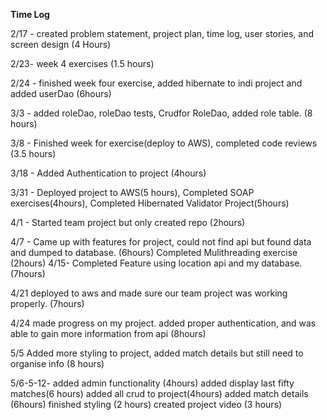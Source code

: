 **Time Log**

2/17 - created problem statement, project plan, time log, user stories, and screen design (4 Hours)

2/23- week 4 exercises (1.5 hours)

2/24 - finished week four exercise, added hibernate  to indi project and added userDao (6hours)

3/3 - added roleDao, roleDao tests, Crudfor RoleDao, added role table. (8 hours)

3/8 - Finished week for exercise(deploy to AWS), completed code reviews (3.5 hours)

3/18 - Added Authentication to project (4hours)

3/31 - Deployed project to AWS(5 hours), Completed SOAP exercises(4hours), Completed Hibernated Validator Project(5hours) 

4/1 - Started team project but only created repo (2hours)

4/7 - Came up with features for project, could not find api but found data and dumped to 
        database. (6hours)
      Completed Mulithreading exercise (2hours)
4/15- Completed Feature using location api and my database. (7hours)

4/21 deployed to aws and made sure our team project was working properly. (7hours)

4/24 made progress on my project. added proper authentication, and was able to gain more
    information from api (8hours)
    
5/5 Added more styling to project, added match details but still need to organise info (8 hours) 

5/6-5-12-
added admin functionality (4hours)
added display last fifty matches(6 hours)
added all crud to project(4hours)
added match details (6hours)
finished styling (2 hours)
created project video (3 hours)